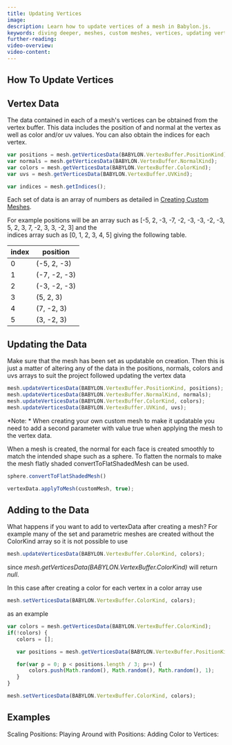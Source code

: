 ```yaml
---
title: Updating Vertices
image: 
description: Learn how to update vertices of a mesh in Babylon.js.
keywords: diving deeper, meshes, custom meshes, vertices, updating vertices
further-reading:
video-overview:
video-content:
---
```


## How To Update Vertices

## Vertex Data

The data contained in each of a mesh's vertices can be obtained from the vertex buffer. This data includes the position of and normal at the vertex 
as well as color and/or uv values. You can also obtain the indices for each vertex. 

```javascript
var positions = mesh.getVerticesData(BABYLON.VertexBuffer.PositionKind);
var normals = mesh.getVerticesData(BABYLON.VertexBuffer.NormalKind);
var colors = mesh.getVerticesData(BABYLON.VertexBuffer.ColorKind);
var uvs = mesh.getVerticesData(BABYLON.VertexBuffer.UVKind);

var indices = mesh.getIndices();
```
Each set of data is an array of numbers as detailed in [Creating Custom Meshes](/features/featuresDeepDive/mesh/creation/custom/custom). 

For example positions will be an array such as [-5, 2, -3, -7, -2, -3, -3, -2, -3, 5, 2, 3, 7, -2, 3, 3, -2, 3] and the  
indices array such as [0, 1, 2, 3, 4, 5] giving the following table.

index|position
-----|----
0| (-5, 2, -3)
1| (-7, -2, -3)
2| (-3, -2, -3)
3| (5, 2, 3)
4| (7, -2, 3)
5| (3, -2, 3)

## Updating the Data

Make sure that the mesh has been set as updatable on creation. Then this is just a matter of altering any of the data in the positions, normals, colors and uvs arrays to suit the project followed updating the vertex data 

```javascript
mesh.updateVerticesData(BABYLON.VertexBuffer.PositionKind, positions);
mesh.updateVerticesData(BABYLON.VertexBuffer.NormalKind, normals);
mesh.updateVerticesData(BABYLON.VertexBuffer.ColorKind, colors);
mesh.updateVerticesData(BABYLON.VertexBuffer.UVKind, uvs);
```

*Note: * When creating your own custom mesh to make it updatable you need to add a second parameter with value true when applying the mesh to  the vertex data.

When a mesh is created, the normal for each face is created smoothly to match the intended shape such as a sphere. To flatten the normals to make the mesh flatly shaded convertToFlatShadedMesh can be used.
```javascript
sphere.convertToFlatShadedMesh()
```
<Playground id="#H05E9H" title="Updating Vertex Data" description="Simple example of updating vertex data."/>

```javascript
vertexData.applyToMesh(customMesh, true);
```
## Adding to the Data

What happens if you want to add to vertexData after creating a mesh? For example many of the set and parametric meshes are created without the ColorKind array so it is not possible to use

```javascript
mesh.updateVerticesData(BABYLON.VertexBuffer.ColorKind, colors);
```

since _mesh.getVerticesData(BABYLON.VertexBuffer.ColorKind)_ will return _null_.

In this case after creating a color for each vertex in a color array use

```javascript
mesh.setVerticesData(BABYLON.VertexBuffer.ColorKind, colors);
```
 as an example 

 ```javascript
var colors = mesh.getVerticesData(BABYLON.VertexBuffer.ColorKind);
if(!colors) {
    colors = [];

    var positions = mesh.getVerticesData(BABYLON.VertexBuffer.PositionKind);

    for(var p = 0; p < positions.length / 3; p++) {
        colors.push(Math.random(), Math.random(), Math.random(), 1);
    }
}

mesh.setVerticesData(BABYLON.VertexBuffer.ColorKind, colors);
 ```

## Examples

Scaling Positions: <Playground id="#VE6GP#4" title="Scaling Positions" description="Simple example of updating vertex data with scaled positions."/>
Playing Around with Positions: <Playground id="#VE6GP#2" title="Playing With Positions" description="Simple example of updating vertex data and playing with positions."/>
Adding Color to Vertices: <Playground id="#ZRZIIZ#2" title="Adding Colors To Vertices" description="Simple example of adding colors to vertices."/>